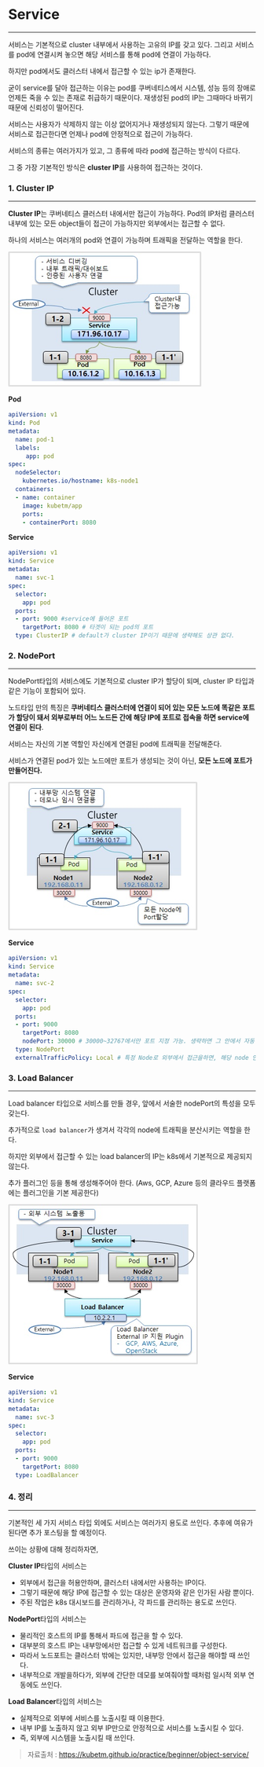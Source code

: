 # Service

---





서비스는 기본적으로 cluster 내부에서 사용하는 고유의 IP를 갖고 있다. 그리고 서비스를 pod에 연결시켜 놓으면 해당 서비스를 통해 pod에 연결이 가능하다.

하지만 pod에서도 클러스터 내에서 접근할 수 있는 ip가 존재한다.

굳이 service를 달아 접근하는 이유는 pod를 쿠버네티스에서 시스템, 성능 등의 장애로 언제든 죽을 수 있는 존재로 취급하기 때문이다. 재생성된 pod의 IP는 그때마다 바뀌기 때문에 신뢰성이 떨어진다.

서비스는 사용자가 삭제하지 않는 이상 없어지거나 재생성되지 않는다. 그렇기 때문에 서비스로 접근한다면 언제나 pod에 안정적으로 접근이 가능하다.

서비스의 종류는 여러가지가 있고, 그 종류에 따라 pod에 접근하는 방식이 다르다.

그 중 가장 기본적인 방식은 **cluster IP**를 사용하여 접근하는 것이다.



### 1.  Cluster IP

---

**Cluster IP**는 쿠버네티스 클러스터 내에서만 접근이 가능하다. Pod의 IP처럼 클러스터 내부에 있는 모든 object들이 접근이 가능하지만 외부에서는 접근할 수 없다.

하나의 서비스는 여러개의 pod와 연결이 가능하며 트래픽을 전달하는 역할을 한다.

![](./src/clusterIP.jpg)



**Pod**

```yaml
apiVersion: v1
kind: Pod
metadata:
  name: pod-1
  labels:
     app: pod
spec:
  nodeSelector:
    kubernetes.io/hostname: k8s-node1
  containers:
  - name: container
    image: kubetm/app
    ports:
    - containerPort: 8080
```

**Service**

```yaml
apiVersion: v1
kind: Service
metadata:
  name: svc-1
spec:
  selector:
    app: pod
  ports:
  - port: 9000 #service에 들어온 포트
    targetPort: 8080 # 타겟이 되는 pod의 포트
  type: ClusterIP # default가 cluster IP이기 때문에 생략해도 상관 없다.
```





### 2. NodePort

---

NodePort타입의 서비스에도 기본적으로 cluster IP가 할당이 되며, cluster IP 타입과 같은 기능이 포함되어 있다.

노드타입 만의 특징은 **쿠버네티스 클러스터에 연결이 되어 있는 모든 노드에 똑같은 포트가 할당이 돼서  외부로부터 어느 노드든 간에 해당 IP에 포트로 접속을 하면 service에 연결이 된다**.

서비스는 자신의 기본 역할인 자신에게 연결된 pod에 트래픽을 전달해준다.

서비스가 연결된 pod가 있는 노드에만 포트가 생성되는 것이 아닌, **모든 노드에 포트가 만들어진다.**



 ![](./src/nodePort.jpg)



**Service**

```yaml
apiVersion: v1
kind: Service
metadata:
  name: svc-2
spec:
  selector:
    app: pod
  ports:
  - port: 9000
    targetPort: 8080
    nodePort: 30000 # 30000~32767에서만 포트 지정 가능. 생략하면 그 안에서 자동 지정.
  type: NodePort
  externalTrafficPolicy: Local # 특정 Node로 외부에서 접근을하면, 해당 node 안에 있는 pod에게만 서비스가 트래픽을 전달한다.
```





### 3. Load Balancer

---

Load balancer 타입으로 서비스를 만들 경우, 앞에서 서술한 nodePort의 특성을 모두 갖는다.

추가적으로 `load balancer`가 생겨서 각각의 node에 트래픽을 분산시키는 역할을 한다. 

하지만 외부에서 접근할 수 있는 load balancer의 IP는 k8s에서 기본적으로 제공되지 않는다.

추가 플러그인 등을 통해 생성해주어야 한다. (Aws, GCP, Azure 등의 클라우드 플랫폼에는 플러그인을 기본 제공한다)

![](./src/loadBalancer.jpg)

**Service**

```yaml
apiVersion: v1
kind: Service
metadata:
  name: svc-3
spec:
  selector:
    app: pod
  ports:
  - port: 9000
    targetPort: 8080
  type: LoadBalancer
```



### 4. 정리

---

기본적인 세 가지 서비스 타입 외에도 서비스는 여러가지 용도로 쓰인다. 추후에 여유가 된다면 추가 포스팅을 할 예정이다.

쓰이는 상황에 대해 정리하자면,

**Cluster IP**타입의 서비스는 

- 외부에서 접근을 허용안하며, 클러스터 내에서만 사용하는 IP이다.
- 그렇기 때문에 해당 IP에 접근할 수 있는 대상은 운영자와 같은 인가된 사람 뿐이다.
- 주된 작업은 k8s 대시보드를 관리하거나, 각 파드를 관리하는 용도로 쓰인다.

**NodePort**타입의 서비스는

- 물리적인 호스트의 IP를 통해서 파드에 접근을 할 수 있다.
- 대부분의 호스트 IP는 내부망에서만 접근할 수 있게 네트워크를 구성한다.
- 따라서 노드포트는 클러스터 밖에는 있지만, 내부망 안에서 접근을 해야할 때 쓰인다.
- 내부적으로 개발을하다가, 외부에 간단한 데모를 보여줘야할 때처럼 일시적 외부 연동에도 쓰인다.

**Load Balancer**타입의 서비스는

- 실제적으로 외부에 서비스를 노출시킬 때 이용한다.
- 내부 IP를 노출하지 않고 외부 IP만으로 안정적으로 서비스를 노출시킬 수 있다.
- 즉, 외부에 시스템을 노출시킬 때 쓰인다.

 

> 자료출처 : https://kubetm.github.io/practice/beginner/object-service/